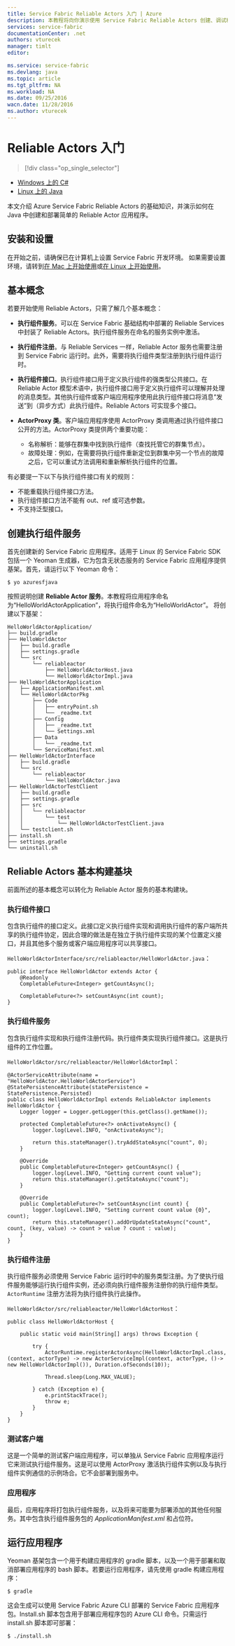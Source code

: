 ```yaml
---
title: Service Fabric Reliable Actors 入门 | Azure
description: 本教程将向你演示使用 Service Fabric Reliable Actors 创建、调试和部署简单的基于执行组件的服务的步骤。
services: service-fabric
documentationCenter: .net
authors: vturecek
manager: timlt
editor: 

ms.service: service-fabric
ms.devlang: java
ms.topic: article
ms.tgt_pltfrm: NA
ms.workload: NA
ms.date: 09/25/2016
wacn.date: 11/28/2016
ms.author: vturecek
---
```


# Reliable Actors 入门

> [!div class="op_single_selector"]
- [Windows 上的 C#](./service-fabric-reliable-actors-get-started.md)
- [Linux 上的 Java](./service-fabric-reliable-actors-get-started-java.md)

本文介绍 Azure Service Fabric Reliable Actors 的基础知识，并演示如何在 Java 中创建和部署简单的 Reliable Actor 应用程序。

## 安装和设置
在开始之前，请确保已在计算机上设置 Service Fabric 开发环境。
如果需要设置环境，请转到[在 Mac 上开始使用](./service-fabric-get-started-mac.md)或[在 Linux 上开始使用](./service-fabric-get-started-linux.md)。

## 基本概念
若要开始使用 Reliable Actors，只需了解几个基本概念：

 * **执行组件服务**。可以在 Service Fabric 基础结构中部署的 Reliable Services 中封装了 Reliable Actors。执行组件服务在命名的服务实例中激活。

 * **执行组件注册**。与 Reliable Services 一样，Reliable Actor 服务也需要注册到 Service Fabric 运行时。此外，需要将执行组件类型注册到执行组件运行时。

 * **执行组件接口**。执行组件接口用于定义执行组件的强类型公共接口。在 Reliable Actor 模型术语中，执行组件接口用于定义执行组件可以理解并处理的消息类型。其他执行组件或客户端应用程序使用此执行组件接口将消息“发送”到（异步方式）此执行组件。Reliable Actors 可实现多个接口。

 * **ActorProxy 类**。客户端应用程序使用 ActorProxy 类调用通过执行组件接口公开的方法。ActorProxy 类提供两个重要功能：
    * 名称解析：能够在群集中找到执行组件（查找托管它的群集节点）。
    * 故障处理：例如，在需要将执行组件重新定位到群集中另一个节点的故障之后，它可以重试方法调用和重新解析执行组件的位置。

有必要提一下以下与执行组件接口有关的规则：

- 不能重载执行组件接口方法。
- 执行组件接口方法不能有 out、ref 或可选参数。
- 不支持泛型接口。

## 创建执行组件服务
首先创建新的 Service Fabric 应用程序。适用于 Linux 的 Service Fabric SDK 包括一个 Yeoman 生成器，它为包含无状态服务的 Service Fabric 应用程序提供基架。首先，请运行以下 Yeoman 命令：

    $ yo azuresfjava

按照说明创建 **Reliable Actor 服务**。本教程将应用程序命名为“HelloWorldActorApplication”，将执行组件命名为“HelloWorldActor”。 将创建以下基架：

    HelloWorldActorApplication/
    ├── build.gradle
    ├── HelloWorldActor
    │   ├── build.gradle
    │   ├── settings.gradle
    │   └── src
    │       └── reliableactor
    │           ├── HelloWorldActorHost.java
    │           └── HelloWorldActorImpl.java
    ├── HelloWorldActorApplication
    │   ├── ApplicationManifest.xml
    │   └── HelloWorldActorPkg
    │       ├── Code
    │       │   ├── entryPoint.sh
    │       │   └── _readme.txt
    │       ├── Config
    │       │   ├── _readme.txt
    │       │   └── Settings.xml
    │       ├── Data
    │       │   └── _readme.txt
    │       └── ServiceManifest.xml
    ├── HelloWorldActorInterface
    │   ├── build.gradle
    │   └── src
    │       └── reliableactor
    │           └── HelloWorldActor.java
    ├── HelloWorldActorTestClient
    │   ├── build.gradle
    │   ├── settings.gradle
    │   ├── src
    │   │   └── reliableactor
    │   │       └── test
    │   │           └── HelloWorldActorTestClient.java
    │   └── testclient.sh
    ├── install.sh
    ├── settings.gradle
    └── uninstall.sh

## Reliable Actors 基本构建基块

前面所述的基本概念可以转化为 Reliable Actor 服务的基本构建块。

### 执行组件接口

包含执行组件的接口定义。此接口定义执行组件实现和调用执行组件的客户端所共享的执行组件协定，因此合理的做法是在独立于执行组件实现的某个位置定义接口，并且其他多个服务或客户端应用程序可以共享接口。

`HelloWorldActorInterface/src/reliableactor/HelloWorldActor.java`：

    public interface HelloWorldActor extends Actor {
        @Readonly   
        CompletableFuture<Integer> getCountAsync();

        CompletableFuture<?> setCountAsync(int count);
    }

### 执行组件服务 
包含执行组件实现和执行组件注册代码。执行组件类实现执行组件接口。这是执行组件的工作位置。

`HelloWorldActor/src/reliableactor/HelloWorldActorImpl`：

    @ActorServiceAttribute(name = "HelloWorldActor.HelloWorldActorService")
    @StatePersistenceAttribute(statePersistence = StatePersistence.Persisted)
    public class HelloWorldActorImpl extends ReliableActor implements HelloWorldActor {
        Logger logger = Logger.getLogger(this.getClass().getName());

        protected CompletableFuture<?> onActivateAsync() {
            logger.log(Level.INFO, "onActivateAsync");

            return this.stateManager().tryAddStateAsync("count", 0);
        }

        @Override
        public CompletableFuture<Integer> getCountAsync() {
            logger.log(Level.INFO, "Getting current count value");
            return this.stateManager().getStateAsync("count");
        }

        @Override
        public CompletableFuture<?> setCountAsync(int count) {
            logger.log(Level.INFO, "Setting current count value {0}", count);
            return this.stateManager().addOrUpdateStateAsync("count", count, (key, value) -> count > value ? count : value);
        }
    }

### 执行组件注册

执行组件服务必须使用 Service Fabric 运行时中的服务类型注册。为了使执行组件服务能够运行执行组件实例，还必须向执行组件服务注册你的执行组件类型。`ActorRuntime` 注册方法将为执行组件执行此操作。

`HelloWorldActor/src/reliableactor/HelloWorldActorHost`：

    public class HelloWorldActorHost {

        public static void main(String[] args) throws Exception {

            try {
                ActorRuntime.registerActorAsync(HelloWorldActorImpl.class, (context, actorType) -> new ActorServiceImpl(context, actorType, ()-> new HelloWorldActorImpl()), Duration.ofSeconds(10));

                Thread.sleep(Long.MAX_VALUE);

            } catch (Exception e) {
                e.printStackTrace();
                throw e;
            }
        }
    }

### 测试客户端

这是一个简单的测试客户端应用程序，可以单独从 Service Fabric 应用程序运行它来测试执行组件服务。这是可以使用 ActorProxy 激活执行组件实例以及与执行组件实例通信的示例场合。它不会部署到服务中。

### 应用程序 

最后，应用程序将打包执行组件服务，以及将来可能要为部署添加的其他任何服务。其中包含执行组件服务包的 *ApplicationManifest.xml* 和占位符。

## 运行应用程序

Yeoman 基架包含一个用于构建应用程序的 gradle 脚本，以及一个用于部署和取消部署应用程序的 bash 脚本。若要运行应用程序，请先使用 gradle 构建应用程序：

    $ gradle

这会生成可以使用 Service Fabric Azure CLI 部署的 Service Fabric 应用程序包。Install.sh 脚本包含用于部署应用程序包的 Azure CLI 命令。只需运行 install.sh 脚本即可部署：

    $ ./install.sh

<!---HONumber=Mooncake_1121_2016-->